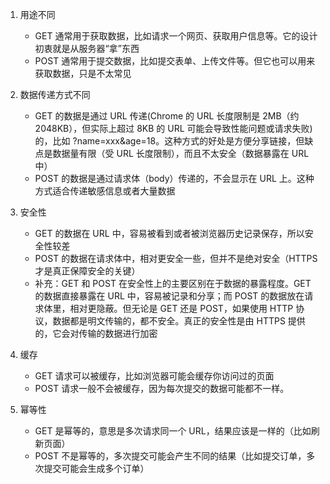 1. 用途不同
    - GET 通常用于获取数据，比如请求一个网页、获取用户信息等。它的设计初衷就是从服务器“拿”东西
    - POST 通常用于提交数据，比如提交表单、上传文件等。但它也可以用来获取数据，只是不太常见

2. 数据传递方式不同
    - GET 的数据是通过 URL 传递(Chrome 的 URL 长度限制是 2MB（约 2048KB），但实际上超过 8KB 的 URL 可能会导致性能问题或请求失败)的，比如 ?name=xxx&age=18。这种方式的好处是方便分享链接，但缺点是数据量有限（受 URL 长度限制），而且不太安全（数据暴露在 URL 中）
    - POST 的数据是通过请求体（body）传递的，不会显示在 URL 上。这种方式适合传递敏感信息或者大量数据

3. 安全性
    - GET 的数据在 URL 中，容易被看到或者被浏览器历史记录保存，所以安全性较差
    - POST 的数据在请求体中，相对更安全一些，但并不是绝对安全（HTTPS 才是真正保障安全的关键）
    - 补充：GET 和 POST 在安全性上的主要区别在于数据的暴露程度。GET 的数据直接暴露在 URL 中，容易被记录和分享；而 POST 的数据放在请求体里，相对更隐蔽。但无论是 GET 还是 POST，如果使用 HTTP 协议，数据都是明文传输的，都不安全。真正的安全性是由 HTTPS 提供的，它会对传输的数据进行加密

4. 缓存
    - GET 请求可以被缓存，比如浏览器可能会缓存你访问过的页面
    - POST 请求一般不会被缓存，因为每次提交的数据可能都不一样。

5. 幂等性
    - GET 是幂等的，意思是多次请求同一个 URL，结果应该是一样的（比如刷新页面）
    - POST 不是幂等的，多次提交可能会产生不同的结果（比如提交订单，多次提交可能会生成多个订单）